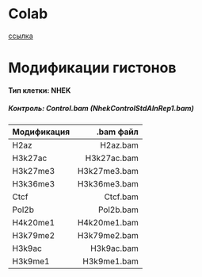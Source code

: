 # Colab

[сcылка](https://colab.research.google.com/drive/1QdDGWlpane_IRf07NQUy-H1zGAGMYz9S?usp=sharing)

# Модификации гистонов
#### Тип клетки: NHEK
##### Контроль: Control.bam (NhekControlStdAlnRep1.bam)
| Модификация      | .bam файл       |
| ------------- |------------------:|
| H2az     | H2az.bam    |
| H3k27ac     | H3k27ac.bam |
| H3k27me3  | H3k27me3.bam         |
| H3k36me3 | H3k36me3.bam  |
| Ctcf     | Ctcf.bam    |
| Pol2b     | Pol2b.bam |
| H4k20me1  | H4k20me1.bam         |
| H3k79me2 | H3k79me2.bam |
| H3k9ac  | H3k9ac.bam         |
| H3k9me1 | H3k9me1.bam |
